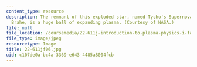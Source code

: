 ```yaml
---
content_type: resource
description: The remnant of this exploded star, named Tycho's Supernova after Tycho
  Brahe, is a huge ball of expanding plasma. (Courtesy of NASA.)
file: null
file_location: /coursemedia/22-611j-introduction-to-plasma-physics-i-fall-2006/c107de0abc4a3369e6434485a8004fcb_22-611jf06.jpg
file_type: image/jpeg
resourcetype: Image
title: 22-611jf06.jpg
uid: c107de0a-bc4a-3369-e643-4485a8004fcb
---
```

